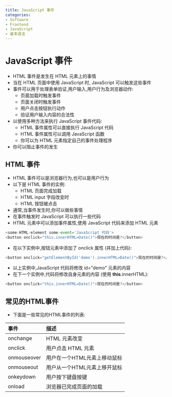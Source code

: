 ```yaml
---
title: JavaScript 事件
categories:
- Software
- Frontend
- JavaScript
- 基本语法
---
```

# JavaScript 事件

- HTML 事件是发生在 HTML 元素上的事情
- 当在 HTML 页面中使用 JavaScript 时, JavaScript 可以触发这些事件
- 事件可以用于处理表单验证,用户输入,用户行为及浏览器动作:
    - 页面加载时触发事件
    - 页面关闭时触发事件
    - 用户点击按钮执行动作
    - 验证用户输入内容的合法性
- 以使用多种方法来执行 JavaScript 事件代码:
    - HTML 事件属性可以直接执行 JavaScript 代码
    - HTML 事件属性可以调用 JavaScript 函数
    - 你可以为 HTML 元素指定自己的事件处理程序
- 你可以阻止事件的发生

## HTML 事件

- HTML 事件可以是浏览器行为,也可以是用户行为
- 以下是 HTML 事件的实例:
    - HTML 页面完成加载
    - HTML input 字段改变时
    - HTML 按钮被点击
- 通常,当事件发生时,你可以做些事情
- 在事件触发时 JavaScript 可以执行一些代码
- HTML 元素中可以添加事件属性,使用 JavaScript 代码来添加 HTML 元素

```js
<some-HTML-element some-event='JavaScript 代码'>
<button onclick="this.innerHTML=Date()">现在的时间是?</button>
```

- 在以下实例中,按钮元素中添加了 onclick 属性 (并加上代码):

```js
<button onclick="getElementById('demo').innerHTML=Date()">现在的时间是?</button>
```

- 以上实例中,JavaScript 代码将修改 id="demo" 元素的内容
- 在下一个实例中,代码将修改自身元素的内容 (使用 **this**.innerHTML):

```js
<button onclick="this.innerHTML=Date()">现在的时间是?</button>
```

## 常见的HTML事件

- 下面是一些常见的HTML事件的列表:

| 事件        | 描述                         |
| :---------- | :--------------------------- |
| onchange    | HTML 元素改变                |
| onclick     | 用户点击 HTML 元素           |
| onmouseover | 用户在一个HTML元素上移动鼠标 |
| onmouseout  | 用户从一个HTML元素上移开鼠标 |
| onkeydown   | 用户按下键盘按键             |
| onload      | 浏览器已完成页面的加载       |